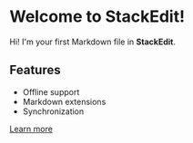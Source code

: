 # Welcome to StackEdit!

Hi! I'm your first Markdown file in **StackEdit**.

## Features

- Offline support
- Markdown extensions
- Synchronization

[Learn more](https://stackedit.io)
